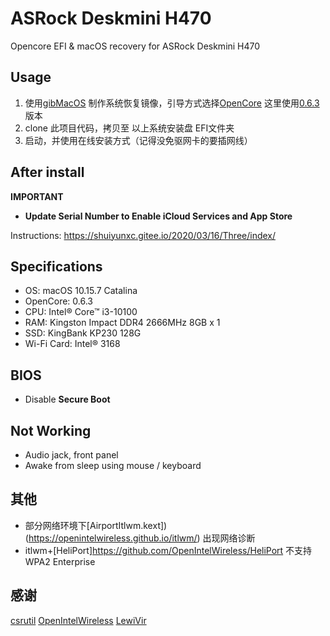 # ASRock Deskmini H470

Opencore EFI &amp; macOS recovery for ASRock Deskmini H470

## Usage

1. 使用[gibMacOS](https://github.com/corpnewt/gibMacOS) 制作系统恢复镜像，引导方式选择[OpenCore](https://dortania.github.io/OpenCore-Install-Guide/) 这里使用[0.6.3](https://github.com/acidanthera/OpenCorePkg/releases/tag/0.6.3) 版本
1. clone 此项目代码，拷贝至 以上系统安装盘 EFI文件夹
1. 启动，并使用在线安装方式（记得没免驱网卡的要插网线）

## After install

**IMPORTANT**

- **Update Serial Number to Enable iCloud Services and App Store**

Instructions: https://shuiyunxc.gitee.io/2020/03/16/Three/index/

## Specifications

- OS: macOS 10.15.7 Catalina
- OpenCore: 0.6.3
- CPU: Intel® Core™ i3-10100
- RAM: Kingston Impact DDR4 2666MHz 8GB x 1
- SSD: KingBank KP230 128G
- Wi-Fi Card: Intel® 3168

## BIOS

- Disable **Secure Boot**

## Not Working

- Audio jack, front panel
- Awake from sleep using mouse / keyboard

## 其他
- 部分网络环境下[AirportItlwm.kext])(https://openintelwireless.github.io/itlwm/) 出现网络诊断
- itlwm+[HeliPort]https://github.com/OpenIntelWireless/HeliPort 不支持 WPA2 Enterprise

## 感谢

[csrutil](https://github.com/csrutil)
[OpenIntelWireless](https://github.com/OpenIntelWireless)
[LewiVir](https://github.com/LewiVir/)
